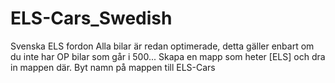 # ELS-Cars_Swedish
Svenska ELS fordon
Alla bilar är redan optimerade, detta gäller enbart om du inte har OP bilar som går i 500...
Skapa en mapp som heter [ELS] och dra in mappen där.
Byt namn på mappen till ELS-Cars
